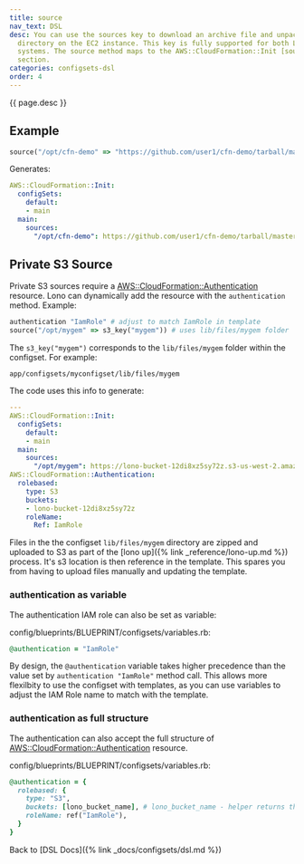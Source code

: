 ```yaml
---
title: source
nav_text: DSL
desc: You can use the sources key to download an archive file and unpack it in a target
  directory on the EC2 instance. This key is fully supported for both Linux and Windows
  systems. The source method maps to the AWS::CloudFormation::Init [sources](https://docs.aws.amazon.com/AWSCloudFormation/latest/UserGuide/aws-resource-init.html#aws-resource-init-sources)
  section.
categories: configsets-dsl
order: 4
---
```


{{ page.desc }}

## Example

```ruby
source("/opt/cfn-demo" => "https://github.com/user1/cfn-demo/tarball/master")
```

Generates:

```yaml
AWS::CloudFormation::Init:
  configSets:
    default:
    - main
  main:
    sources:
      "/opt/cfn-demo": https://github.com/user1/cfn-demo/tarball/master
```

## Private S3 Source

Private S3 sources require a [AWS::CloudFormation::Authentication](https://docs.aws.amazon.com/AWSCloudFormation/latest/UserGuide/aws-resource-authentication.html) resource. Lono can dynamically add the resource with the `authentication` method. Example:

```ruby
authentication "IamRole" # adjust to match IamRole in template
source("/opt/mygem" => s3_key("mygem")) # uses lib/files/mygem folder
```

The `s3_key("mygem")` corresponds to the `lib/files/mygem` folder within the configset. For example:

    app/configsets/myconfigset/lib/files/mygem

The code uses this info to generate:

```yaml
---
AWS::CloudFormation::Init:
  configSets:
    default:
    - main
  main:
    sources:
      "/opt/mygem": https://lono-bucket-12di8xz5sy72z.s3-us-west-2.amazonaws.com/dev/output/BLUEPRINT/configsets/mygem/files/mygem-file-a328be46.zip
AWS::CloudFormation::Authentication:
  rolebased:
    type: S3
    buckets:
    - lono-bucket-12di8xz5sy72z
    roleName:
      Ref: IamRole
```

Files in the the configset `lib/files/mygem` directory are zipped and uploaded to S3 as part of the [lono up]({% link _reference/lono-up.md %}) process. It's s3 location is then reference in the template. This spares you from having to upload files manually and updating the template.

### authentication as variable

The authentication IAM role can also be set as variable:

config/blueprints/BLUEPRINT/configsets/variables.rb:

```ruby
@authentication = "IamRole"
```

By design, the `@authentication` variable takes higher precedence than the value set by `authentication "IamRole"` method call. This allows more flexilbity to use the configset with templates, as you can use variables to adjust the IAM Role name to match with the template.

### authentication as full structure

The authentication can also accept the full structure of [AWS::CloudFormation::Authentication](https://docs.aws.amazon.com/AWSCloudFormation/latest/UserGuide/aws-resource-authentication.html) resource.

config/blueprints/BLUEPRINT/configsets/variables.rb:

```ruby
@authentication = {
  rolebased: {
    type: "S3",
    buckets: [lono_bucket_name], # lono_bucket_name - helper returns the lono s3 bucket where files are uploaded
    roleName: ref("IamRole"),
  }
}
```

Back to [DSL Docs]({% link _docs/configsets/dsl.md %})


